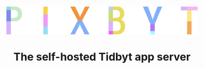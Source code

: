 <p align="center">

![Pixbyt logo](logo.png)

</p>

<span align="center">

# The self-hosted Tidbyt app server

</span>
